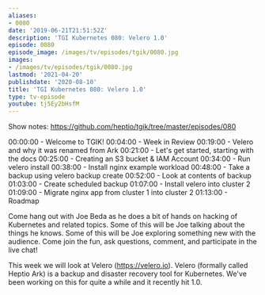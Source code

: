 ```yaml
---
aliases:
- 0080
date: '2019-06-21T21:51:52Z'
description: 'TGI Kubernetes 080: Velero 1.0'
episode: 0080
episode_image: /images/tv/episodes/tgik/0080.jpg
images:
- /images/tv/episodes/tgik/0080.jpg
lastmod: '2021-04-20'
publishdate: '2020-08-10'
title: 'TGI Kubernetes 080: Velero 1.0'
type: tv-episode
youtube: tj5Ey2bHsfM
---
```


Show notes: https://github.com/heptio/tgik/tree/master/episodes/080

00:00:00 - Welcome to TGIK!
00:04:00 - Week in Review
00:19:00 - Velero and why it was renamed from Ark
00:21:00 - Let&#39;s get started, starting with the docs
00:25:00 - Creating an S3 bucket &amp; IAM Account
00:34:00 - Run velero install
00:38:00 - Install nginx example workload
00:48:00 - Take a backup using velero backup create
00:52:00 - Look at contents of backup
01:03:00 - Create scheduled backup
01:07:00 - Install velero into cluster 2
01:09:00 - Migrate nginx app from cluster 1 into cluster 2
01:13:00 - Roadmap

Come hang out with Joe Beda as he does a bit of hands on hacking of Kubernetes and related topics. Some of this will be Joe talking about the things he knows. Some of this will be Joe exploring something new with the audience. Come join the fun, ask questions, comment, and participate in the live chat!

This week we will look at Velero (https://velero.io).  Velero (formally called Heptio Ark) is a backup and disaster recovery tool for Kubernetes. We&#39;ve been working on this for quite a while and it recently hit 1.0.